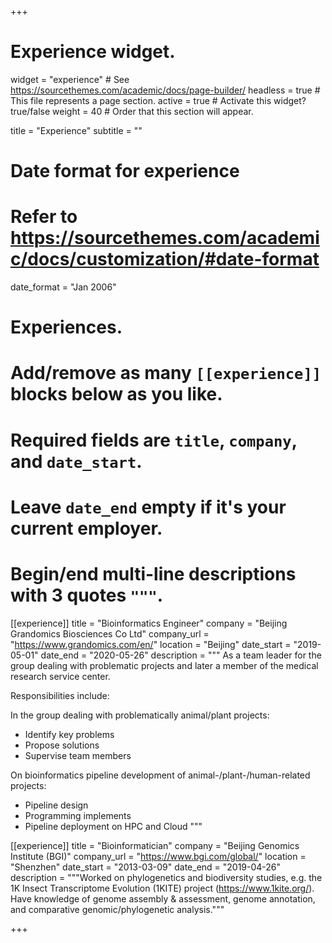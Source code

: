 +++
# Experience widget.
widget = "experience"  # See https://sourcethemes.com/academic/docs/page-builder/
headless = true  # This file represents a page section.
active = true  # Activate this widget? true/false
weight = 40  # Order that this section will appear.

title = "Experience"
subtitle = ""

# Date format for experience
#   Refer to https://sourcethemes.com/academic/docs/customization/#date-format
date_format = "Jan 2006"

# Experiences.
#   Add/remove as many `[[experience]]` blocks below as you like.
#   Required fields are `title`, `company`, and `date_start`.
#   Leave `date_end` empty if it's your current employer.
#   Begin/end multi-line descriptions with 3 quotes `"""`.
[[experience]]
  title = "Bioinformatics Engineer"
  company = "Beijing Grandomics Biosciences Co Ltd"
  company_url = "https://www.grandomics.com/en/"
  location = "Beijing"
  date_start = "2019-05-01"
  date_end = "2020-05-26"
  description = """
  As a team leader for the group dealing with problematic projects and later a member of the medical research service center.

  Responsibilities include:

  In the group dealing with problematically animal/plant projects:
  * Identify key problems
  * Propose solutions
  * Supervise team members

  On bioinformatics pipeline development of animal-/plant-/human-related projects:
  * Pipeline design
  * Programming implements
  * Pipeline deployment on HPC and Cloud
  """


[[experience]]
  title = "Bioinformatician"
  company = "Beijing Genomics Institute (BGI)"
  company_url = "https://www.bgi.com/global/"
  location = "Shenzhen"
  date_start = "2013-03-09"
  date_end = "2019-04-26"
  description = """Worked on phylogenetics and biodiversity studies, e.g. the 1K Insect Transcriptome Evolution (1KITE) project (https://www.1kite.org/). Have knowledge of genome assembly & assessment, genome annotation, and comparative genomic/phylogenetic analysis."""

+++
